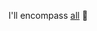I'll encompass [all](https://upload.wikimedia.org/wikipedia/commons/a/a1/Spacefiller_animation.gif) 👾
